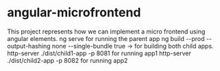 # angular-microfrontend
This project represents how we can implement a micro frontend using angular elements.
ng serve for running the parent app
ng build --prod --output-hashing none --single-bundle true -> for building both child apps.
http-server ./dist/child1-app -p 8081 for running app1
http-server ./dist/child2-app -p 8082 for running app2

